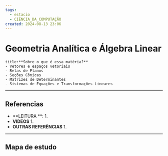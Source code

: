 ```yaml
---
tags:
  - estacio
  - CIÊNCIA_DA_COMPUTAÇÃO
created: 2024-08-13 23:06
---
```

# Geometria Analítica e Álgebra Linear
```ad-question
title:**Sobre o que é essa matéria?**
- Vetores e espaços vetoriais
- Retas de Planos
- Seções Cônicas
- Matrizes de Determinantes
- Sistemas de Equações e Transformações Lineares
```

---
## Referencias
- **LEITURA **:
	1. 
- **VIDEOS**
	1. 
- **OUTRAS REFERÊNCIAS**
	1.
---
## Mapa de estudo